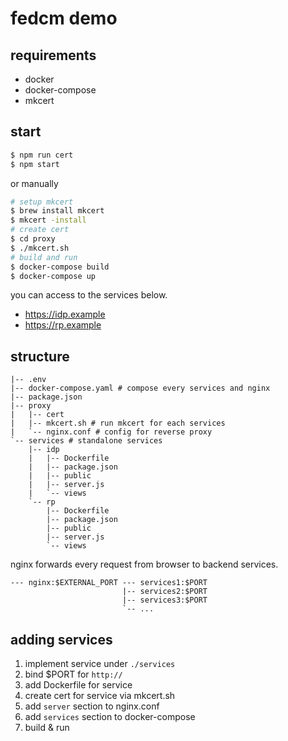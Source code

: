 # fedcm demo

## requirements

- docker
- docker-compose
- mkcert

## start

```sh
$ npm run cert
$ npm start
```

or manually

```sh
# setup mkcert
$ brew install mkcert
$ mkcert -install
# create cert
$ cd proxy
$ ./mkcert.sh
# build and run
$ docker-compose build
$ docker-compose up
```

you can access to the services below.

- https://idp.example
- https://rp.example

## structure

```
|-- .env
|-- docker-compose.yaml # compose every services and nginx
|-- package.json
|-- proxy
|   |-- cert
|   |-- mkcert.sh # run mkcert for each services
|   `-- nginx.conf # config for reverse proxy
`-- services # standalone services
    |-- idp
    |   |-- Dockerfile
    |   |-- package.json
    |   |-- public
    |   |-- server.js
    |   `-- views
    `-- rp
        |-- Dockerfile
        |-- package.json
        |-- public
        |-- server.js
        `-- views
```

nginx forwards every request from browser to backend services.

```
--- nginx:$EXTERNAL_PORT --- services1:$PORT
                         |-- services2:$PORT
                         |-- services3:$PORT
                         `-- ...
```

## adding services

1. implement service under `./services`
2. bind $PORT for `http://`
3. add Dockerfile for service
4. create cert for service via mkcert.sh
5. add `server` section to nginx.conf
6. add `services` section to docker-compose
7. build & run
